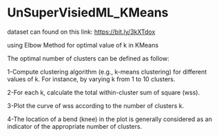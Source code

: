 # UnSuperVisiedML_KMeans
dataset can found on this link:
https://bit.ly/3kXTdox

using Elbow Method for optimal value of k in KMeans

The optimal number of clusters can be defined as follow:

1-Compute clustering algorithm (e.g., k-means clustering) for different values of k. For instance, by varying k from 1 to 10 clusters.

2-For each k, calculate the total within-cluster sum of square (wss).

3-Plot the curve of wss according to the number of clusters k.

4-The location of a bend (knee) in the plot is generally considered as an indicator of the appropriate number of clusters.


